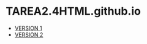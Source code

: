 # TAREA2.4HTML.github.io

* [VERSION 1](https://rebecanoya.github.io/TAREA2.4HTML.github.io/VERSION1)
* [VERSION 2](https://rebecanoya.github.io/TAREA2.4HTML.github.io/VERSION2)